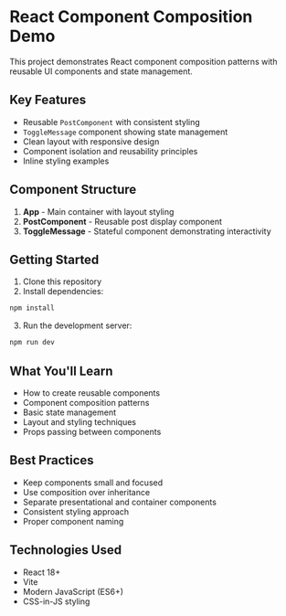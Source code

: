 # React Component Composition Demo

This project demonstrates React component composition patterns with reusable UI components and state management.

## Key Features

- Reusable `PostComponent` with consistent styling
- `ToggleMessage` component showing state management
- Clean layout with responsive design
- Component isolation and reusability principles
- Inline styling examples

## Component Structure

1. **App** - Main container with layout styling
2. **PostComponent** - Reusable post display component
3. **ToggleMessage** - Stateful component demonstrating interactivity

## Getting Started

1. Clone this repository
2. Install dependencies:
```bash
npm install
```
3. Run the development server:
```bash
npm run dev
```

## What You'll Learn

- How to create reusable components
- Component composition patterns
- Basic state management
- Layout and styling techniques
- Props passing between components

## Best Practices

- Keep components small and focused
- Use composition over inheritance
- Separate presentational and container components
- Consistent styling approach
- Proper component naming

## Technologies Used

- React 18+
- Vite
- Modern JavaScript (ES6+)
- CSS-in-JS styling

